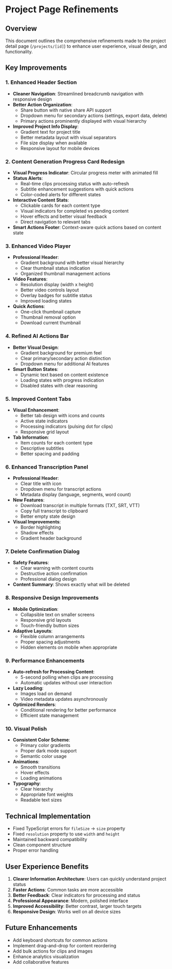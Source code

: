 # Project Page Refinements

## Overview
This document outlines the comprehensive refinements made to the project detail page (`/projects/[id]`) to enhance user experience, visual design, and functionality.

## Key Improvements

### 1. Enhanced Header Section
- **Cleaner Navigation**: Streamlined breadcrumb navigation with responsive design
- **Better Action Organization**: 
  - Share button with native share API support
  - Dropdown menu for secondary actions (settings, export data, delete)
  - Primary actions prominently displayed with visual hierarchy
- **Improved Project Info Display**: 
  - Gradient text for project title
  - Better metadata layout with visual separators
  - File size display when available
  - Responsive layout for mobile devices

### 2. Content Generation Progress Card Redesign
- **Visual Progress Indicator**: Circular progress meter with animated fill
- **Status Alerts**: 
  - Real-time clips processing status with auto-refresh
  - Subtitle enhancement suggestions with quick actions
  - Color-coded alerts for different states
- **Interactive Content Stats**:
  - Clickable cards for each content type
  - Visual indicators for completed vs pending content
  - Hover effects and better visual feedback
  - Direct navigation to relevant tabs
- **Smart Actions Footer**: Context-aware quick actions based on content state

### 3. Enhanced Video Player
- **Professional Header**: 
  - Gradient background with better visual hierarchy
  - Clear thumbnail status indication
  - Organized thumbnail management actions
- **Video Features**:
  - Resolution display (width x height)
  - Better video controls layout
  - Overlay badges for subtitle status
  - Improved loading states
- **Quick Actions**:
  - One-click thumbnail capture
  - Thumbnail removal option
  - Download current thumbnail

### 4. Refined AI Actions Bar
- **Better Visual Design**: 
  - Gradient background for premium feel
  - Clear primary/secondary action distinction
  - Dropdown menu for additional AI features
- **Smart Button States**: 
  - Dynamic text based on content existence
  - Loading states with progress indication
  - Disabled states with clear reasoning

### 5. Improved Content Tabs
- **Visual Enhancement**:
  - Better tab design with icons and counts
  - Active state indicators
  - Processing indicators (pulsing dot for clips)
  - Responsive grid layout
- **Tab Information**:
  - Item counts for each content type
  - Descriptive subtitles
  - Better spacing and padding

### 6. Enhanced Transcription Panel
- **Professional Header**:
  - Clear title with icon
  - Dropdown menu for transcript actions
  - Metadata display (language, segments, word count)
- **New Features**:
  - Download transcript in multiple formats (TXT, SRT, VTT)
  - Copy full transcript to clipboard
  - Better empty state design
- **Visual Improvements**:
  - Border highlighting
  - Shadow effects
  - Gradient header background

### 7. Delete Confirmation Dialog
- **Safety Features**:
  - Clear warning with content counts
  - Destructive action confirmation
  - Professional dialog design
- **Content Summary**: Shows exactly what will be deleted

### 8. Responsive Design Improvements
- **Mobile Optimization**:
  - Collapsible text on smaller screens
  - Responsive grid layouts
  - Touch-friendly button sizes
- **Adaptive Layouts**:
  - Flexible column arrangements
  - Proper spacing adjustments
  - Hidden elements on mobile when appropriate

### 9. Performance Enhancements
- **Auto-refresh for Processing Content**: 
  - 5-second polling when clips are processing
  - Automatic updates without user interaction
- **Lazy Loading**: 
  - Images load on demand
  - Video metadata updates asynchronously
- **Optimized Renders**: 
  - Conditional rendering for better performance
  - Efficient state management

### 10. Visual Polish
- **Consistent Color Scheme**:
  - Primary color gradients
  - Proper dark mode support
  - Semantic color usage
- **Animations**:
  - Smooth transitions
  - Hover effects
  - Loading animations
- **Typography**:
  - Clear hierarchy
  - Appropriate font weights
  - Readable text sizes

## Technical Implementation
- Fixed TypeScript errors for `fileSize` → `size` property
- Fixed `resolution` property to use `width` and `height`
- Maintained backward compatibility
- Clean component structure
- Proper error handling

## User Experience Benefits
1. **Clearer Information Architecture**: Users can quickly understand project status
2. **Faster Actions**: Common tasks are more accessible
3. **Better Feedback**: Clear indicators for processing and status
4. **Professional Appearance**: Modern, polished interface
5. **Improved Accessibility**: Better contrast, larger touch targets
6. **Responsive Design**: Works well on all device sizes

## Future Enhancements
- Add keyboard shortcuts for common actions
- Implement drag-and-drop for content reordering
- Add bulk actions for clips and images
- Enhance analytics visualization
- Add collaborative features 